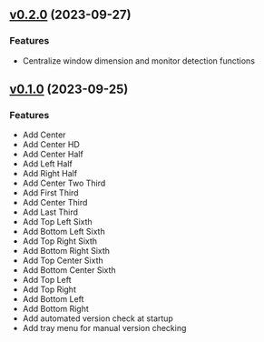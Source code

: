 ## [v0.2.0](https://github.com/thesobercoder/polygon/releases/v0.1.0) (2023-09-27)

### Features

- Centralize window dimension and monitor detection functions

## [v0.1.0](https://github.com/thesobercoder/polygon/releases/v0.1.0) (2023-09-25)

### Features

- Add Center
- Add Center HD
- Add Center Half
- Add Left Half
- Add Right Half
- Add Center Two Third
- Add First Third
- Add Center Third
- Add Last Third
- Add Top Left Sixth
- Add Bottom Left Sixth
- Add Top Right Sixth
- Add Bottom Right Sixth
- Add Top Center Sixth
- Add Bottom Center Sixth
- Add Top Left
- Add Top Right
- Add Bottom Left
- Add Bottom Right
- Add automated version check at startup
- Add tray menu for manual version checking
